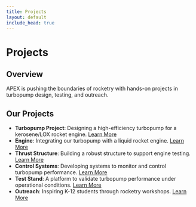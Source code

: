 ```yaml
---
title: Projects
layout: default
include_head: true
---
```


# Projects

## Overview
APEX is pushing the boundaries of rocketry with hands-on projects in turbopump design, testing, and outreach.

## Our Projects
- **Turbopump Project**: Designing a high-efficiency turbopump for a kerosene/LOX rocket engine. [Learn More](/projects/turbopump/)  
- **Engine**: Integrating our turbopump with a liquid rocket engine. [Learn More](/projects/engine/)  
- **Thrust Structure**: Building a robust structure to support engine testing. [Learn More](/projects/thrust-structure/)  
- **Control Systems**: Developing systems to monitor and control turbopump performance. [Learn More](/projects/controls-system/)  
- **Test Stand**: A platform to validate turbopump performance under operational conditions. [Learn More](/projects/test-stand/)  
- **Outreach**: Inspiring K-12 students through rocketry workshops. [Learn More](/projects/outreach/)
